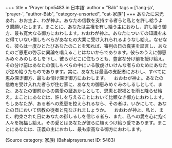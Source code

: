 +++
title = 'Prayer bpn5483 in 日本語'
author = "Báb"
tags = ['lang-ja', 'prayer-', "author-Báb", "category-unsorted", "cat-家族"]
+++
あなたに栄光あれ、おお主よ、わが神よ。あなたの信教を支持する者らと私とを許し給うよう懇願いたします。まことに、あなたは主権を有し給う主におわし、許し給う御方、最も寛大なる御方におわします。おおわが神よ。あなたについての知識を未だ得ていない僕しもべらがあなたの大業に受け入れられるようなし給え。なぜなら、彼らは一度ひとたびあなたのことを知れば、審判の日の真実を証言し、あなたのご恩恵の啓示に異論を唱えることはないからであります。彼らのうえに御恵みめぐみのしるしを下し、彼らがどこに住もうとも、豊富な分け前を授け給え。その分け前はあなたの僕しもべらの中にいる敬虔けいけんな者らのためにあなたが定め給うたものであります。実に、あなたは最高の支配者におわし、すべてに恵み深き御方、最もお情け深き御方におわします。
　おおわが神よ。あなたの信教を受け入れた者らが住む家に、あなたの御恵みめぐみのしるしとして、また、あなたの御前からの慈愛の証あかしとして、恩恵と祝福とを雨と降らせ給え。まことにあなたは、許しを与えることにおいて比類なき御方におわします。もしあなたが、ある者への恩恵を控えられるなら、その者は、いかにして、あなたの日において信教の従者と見なされましょうか。
　おおわが神よ、私と、また、約束された日にあなたの御しるしを信じる者ら、また、私への愛を心に抱く人々を祝福し給え。その愛とはあなたが彼らに植えつけ給う愛であります。まことにあなたは、正義の主におわし、最も崇高なる御方におわします。

(Source category: 家族)
(Bahaiprayers.net ID: 5483)
